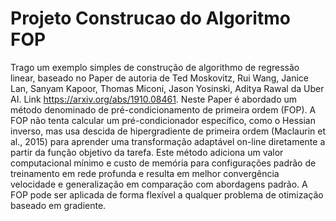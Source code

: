 # Projeto Construcao do Algoritmo FOP
Trago um exemplo simples de construção de algorithmo de regressão linear, baseado no Paper de autoria de Ted Moskovitz, Rui Wang, Janice Lan, Sanyam Kapoor, Thomas Miconi, Jason Yosinski, Aditya Rawal da Uber AI. Link https://arxiv.org/abs/1910.08461.
Neste Paper é abordado um método denominado de pré-condicionamento de primeira ordem (FOP). A FOP não tenta calcular um pré-condicionador específico, como o Hessian inverso, mas usa descida de hipergradiente de primeira ordem (Maclaurin et al., 2015) para aprender uma transformação adaptável on-line diretamente a partir da função objetivo da tarefa. Este método adiciona um valor computacional mínimo e custo de memória para configurações padrão de treinamento em rede profunda e resulta em melhor convergência velocidade e generalização em comparação com abordagens padrão. A FOP pode ser aplicada de forma flexível a qualquer problema de otimização baseado em gradiente.

